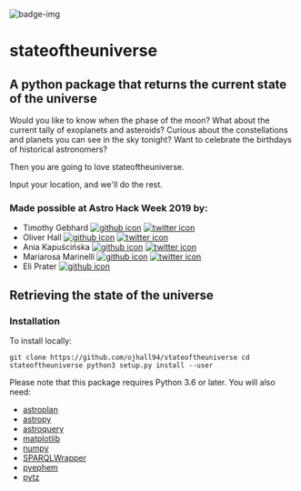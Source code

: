 ![badge-img](https://img.shields.io/badge/Made%20at-%23AstroHackWeek-8063d5.svg?style=flat)
# stateoftheuniverse
## A python package that returns the current state of the universe

Would you like to know when the phase of the moon? What about the current tally of exoplanets and asteroids? Curious about the constellations and planets you can see in the sky tonight? Want to celebrate the birthdays of historical astronomers?

Then you are going to love stateoftheuniverse.

Input your location, and we'll do the rest. 


### Made possible at Astro Hack Week 2019 by:
- Timothy Gebhard [![github icon](https://github.com/encharm/Font-Awesome-SVG-PNG/blob/master/black/png/22/github.png)](https://github.com/timothygebhard/) [![twitter icon](https://github.com/encharm/Font-Awesome-SVG-PNG/blob/master/black/png/22/twitter.png)](https://twitter.com/tdgebhard/)
- Oliver Hall [![github icon](https://github.com/encharm/Font-Awesome-SVG-PNG/blob/master/black/png/22/github.png)](https://github.com/ojhall94/) [![twitter icon](https://github.com/encharm/Font-Awesome-SVG-PNG/blob/master/black/png/22/twitter.png)](https://twitter.com/asteronomer/)
- Ania Kapuścińska [![github icon](https://github.com/encharm/Font-Awesome-SVG-PNG/blob/master/black/png/22/github.png)](https://github.com/lambdanis/) [![twitter icon](https://github.com/encharm/Font-Awesome-SVG-PNG/blob/master/black/png/22/twitter.png)](https://twitter.com/lambdanis/)
- Mariarosa Marinelli [![github icon](https://github.com/encharm/Font-Awesome-SVG-PNG/blob/master/black/png/22/github.png)](https://github.com/astromariarosa/) [![twitter icon](https://github.com/encharm/Font-Awesome-SVG-PNG/blob/master/black/png/22/twitter.png)](https://twitter.com/astromariarosa/)
- Eli Prater [![github icon](https://github.com/encharm/Font-Awesome-SVG-PNG/blob/master/black/png/22/github.png)](https://github.com/pratere/)



## Retrieving the state of the universe

### Installation

To install locally:

`git clone https://github.com/ojhall94/stateoftheuniverse
cd stateoftheuniverse
python3 setup.py install --user`

Please note that this package requires Python 3.6 or later. You will also need:
- [astroplan](https://astroplan.readthedocs.io/en/latest/installation.html)
- [astropy](https://docs.astropy.org/en/stable/install.html)
- [astroquery](https://astroquery.readthedocs.io/en/latest/#installation)
- [matplotlib](https://scipy.org/install.html)
- [numpy](https://scipy.org/install.html)
- [SPARQLWrapper](https://github.com/RDFLib/sparqlwrapper)
- [pyephem](https://pypi.org/project/ephem/)
- [pytz](http://pytz.sourceforge.net/#installation)

